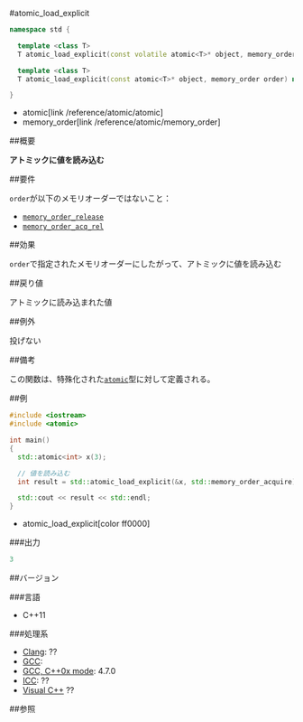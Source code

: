 #atomic_load_explicit
```cpp
namespace std {

  template <class T>
  T atomic_load_explicit(const volatile atomic<T>* object, memory_order order) noexcept;

  template <class T>
  T atomic_load_explicit(const atomic<T>* object, memory_order order) noexcept;

}
```
* atomic[link /reference/atomic/atomic]
* memory_order[link /reference/atomic/memory_order]

##概要

<b>アトミックに値を読み込む</b>


##要件

`order`が以下のメモリオーダーではないこと：

- [`memory_order_release`](/reference/atomic/memory_order)
- [`memory_order_acq_rel`](/reference/atomic/memory_order)


##効果

`order`で指定されたメモリオーダーにしたがって、アトミックに値を読み込む



##戻り値

アトミックに読み込まれた値



##例外

投げない


##備考

この関数は、特殊化された[`atomic`](/reference/atomic/atomic)型に対して定義される。



##例

```cpp
#include <iostream>
#include <atomic>

int main()
{
  std::atomic<int> x(3);

  // 値を読み込む
  int result = std::atomic_load_explicit(&x, std::memory_order_acquire);

  std::cout << result << std::endl;
}
```
* atomic_load_explicit[color ff0000]

###出力

```cpp
3
```

##バージョン


###言語


- C++11



###処理系

- [Clang](/implementation#clang): ??
- [GCC](/implementation#gcc): 
- [GCC, C++0x mode](/implementation#gcc): 4.7.0
- [ICC](/implementation#icc): ??
- [Visual C++](/implementation#visual_cpp) ??



##参照


